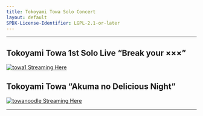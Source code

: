 ```yaml
---
title: Tokoyami Towa Solo Concert
layout: default
SPDX-License-Identifier: LGPL-2.1-or-later
---
```


---

## Tokoyami Towa 1st Solo Live “Break your ×××”

<a href="/assets/images/towa1.jpg" class="container" data-lightbox="gallery" data-title="Tokoyami Towa 1st Solo Live “Break your ×××”">
  <img class="lazyload" data-src="/assets/images/towa1.jpg" alt="towa1"/>
</a>
<a href="../towa1/" class="button" role="button">
  Streaming Here
</a>

## Tokoyami Towa “Akuma no Delicious Night”

<a href="/assets/images/towanoodle.jpg" class="container" data-lightbox="gallery" data-title="Tokoyami Towa “Akuma no Delicious Night”">
  <img class="lazyload" data-src="/assets/images/towanoodle.jpg" alt="towanoodle"/>
</a>
<a href="../towanoodle/" class="button" role="button">
  Streaming Here
</a>

---